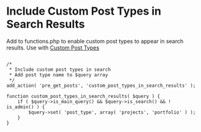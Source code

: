 # Include Custom Post Types in Search Results

Add to functions.php to enable custom post types to appear in search results. Use with [Custom Post Types](functions/custom-post-types.md)

```

/*
 * Include custom post types in search
 * Add post type name to $query array
 */
add_action( 'pre_get_posts', 'custom_post_types_in_search_results' );

function custom_post_types_in_search_results( $query ) {
    if ( $query->is_main_query() && $query->is_search() && ! is_admin() ) {
        $query->set( 'post_type', array( 'projects', 'portfolio' ) );
    }
}

```